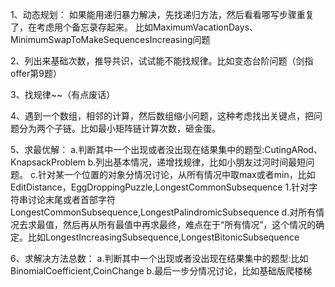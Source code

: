 
1、动态规划：
    如果能用递归暴力解决，先找递归方法，然后看看哪写步骤重复了，在考虑用个备忘录存起来。
    比如MaximumVacationDays、MinimumSwapToMakeSequencesIncreasing问题

2、列出来基础次数，推导共识，试试能不能找规律。比如变态台阶问题（剑指offer第9题）

3、找规律~~（有点废话）

4、遇到一个数组，相邻的计算，然后数组缩小问题，这种考虑找出关键点，把问题分为两个子链。比如最小矩阵链计算次数，砸金蛋。

5、求最优解：
    a.判断其中一个出现或者没出现在结果集中的题型:CutingARod、KnapsackProblem
    b.列出基本情况，递增找规律，比如小朋友过河时间最短问题。
    c.针对某一个位置的对象分情况讨论，从所有情况中取max或者min，比如EditDistance，EggDroppingPuzzle,LongestCommonSubsequence
        1.针对字符串讨论末尾或者首部字符LongestCommonSubsequence,LongestPalindromicSubsequence
    d.对所有情况去求最值，然后再从所有最值中再求最终，难点在于“所有情况”，这个情况的确定。比如LongestIncreasingSubsequence,LongestBitonicSubsequence

6、求解决方法总数：
    a.判断其中一个出现或者没出现在结果集中的题型:比如BinomialCoefficient,CoinChange
    b.最后一步分情况讨论，比如基础版爬楼梯
  